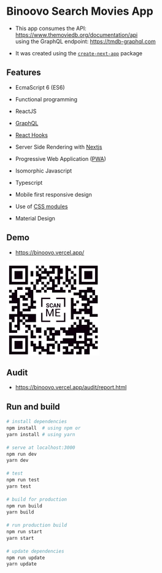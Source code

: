 # Binoovo Search Movies App

- This app consumes the API: https://www.themoviedb.org/documentation/api  
using the GraphQL endpoint: https://tmdb-graphql.com

- It was created using the [`create-next-app`](https://nextjs.org/blog/create-next-app) package

## Features

- EcmaScript 6 (ES6)

- Functional programming

- ReactJS

- [GraphQL](https://dev.to/leonardomso/why-graphql-is-the-future-of-apis-3632)

- [React Hooks](https://es.reactjs.org/docs/hooks-intro.html)

- Server Side Rendering with [Nextjs](https://nextjs.org/)

- Progressive Web Application ([PWA](https://web.dev/progressive-web-apps/))

- Isomorphic Javascript

- Typescript

- Mobile first responsive design

- Use of [CSS modules](https://css-tricks.com/css-modules-part-1-need/)

- Material Design

## Demo

- https://binoovo.vercel.app/

![Scan QRcode](binoovo-qrcode.png)

## Audit

- https://binoovo.vercel.app/audit/report.html

## Run and build

```bash
# install dependencies
npm install  # using npm or
yarn install # using yarn

# serve at localhost:3000
npm run dev
yarn dev

# test
npm run test
yarn test

# build for production
npm run build
yarn build

# run production build
npm run start
yarn start

# update dependencies
npm run update
yarn update
```




